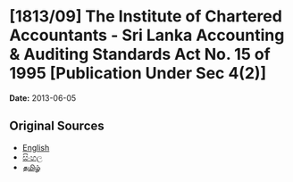 # [1813/09] The Institute of Chartered Accountants - Sri Lanka Accounting & Auditing Standards Act No. 15 of 1995 [Publication Under Sec 4(2)]

**Date:** 2013-06-05

## Original Sources

- [English](https://documents.gov.lk/view/extra-gazettes/2013/6/1813-09_E.pdf)
- [සිංහල](https://documents.gov.lk/view/extra-gazettes/2013/6/1813-09_S.pdf)
- [தமிழ்](https://documents.gov.lk/view/extra-gazettes/2013/6/1813-09_T.pdf)
